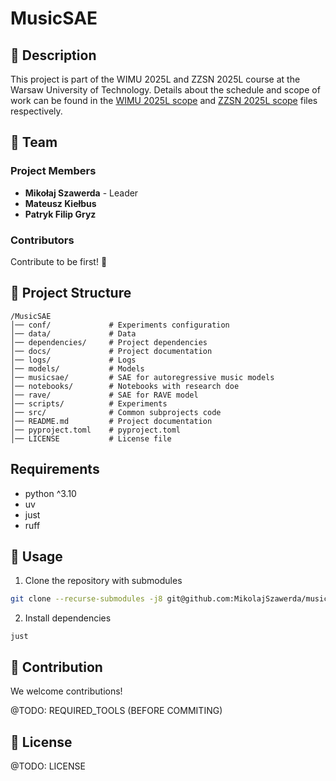 # MusicSAE

## 📌 Description  

This project is part of the WIMU 2025L and ZZSN 2025L course at the Warsaw University of Technology. Details about the schedule and scope of work can be found in the [WIMU 2025L scope](docs/wimu2025l.md) and [ZZSN 2025L scope](docs/zzsn2025l.md) files respectively.  

## 👥 Team  

### Project Members

- **Mikołaj Szawerda** - Leader
- **Mateusz Kiełbus**
- **Patryk Filip Gryz**

### Contributors

Contribute to be first! 🚀  

## 📂 Project Structure  

```
/MusicSAE
│── conf/             # Experiments configuration
│── data/             # Data
│── dependencies/     # Project dependencies
│── docs/             # Project documentation
│── logs/             # Logs
│── models/           # Models
│── musicsae/         # SAE for autoregressive music models
│── notebooks/        # Notebooks with research doe
│── rave/             # SAE for RAVE model
│── scripts/          # Experiments
│── src/              # Common subprojects code
│── README.md         # Project documentation
│── pyproject.toml    # pyproject.toml 
│── LICENSE           # License file
```

## Requirements

- python ^3.10
- uv
- just
- ruff

## 🚀 Usage  

1. Clone the repository with submodules
```sh
git clone --recurse-submodules -j8 git@github.com:MikolajSzawerda/music-sae.git
```
2. Install dependencies
```
just
```

## 🤝 Contribution  

We welcome contributions!

@TODO: REQUIRED_TOOLS (BEFORE COMMITING)

## 📜 License  

@TODO: LICENSE
